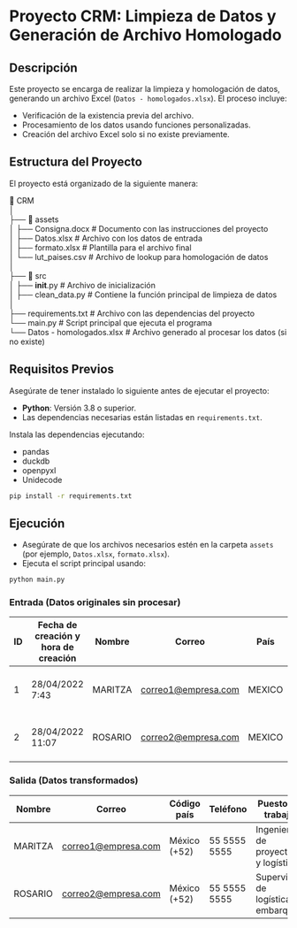 
# Proyecto CRM: Limpieza de Datos y Generación de Archivo Homologado

## Descripción

Este proyecto se encarga de realizar la limpieza y homologación de datos, generando un archivo Excel (`Datos - homologados.xlsx`). El proceso incluye:
- Verificación de la existencia previa del archivo.
- Procesamiento de los datos usando funciones personalizadas.
- Creación del archivo Excel solo si no existe previamente.

## Estructura del Proyecto

El proyecto está organizado de la siguiente manera:

📁 CRM  
│  
├── 📁 assets  
│   ├── Consigna.docx         # Documento con las instrucciones del proyecto  
│   ├── Datos.xlsx            # Archivo con los datos de entrada  
│   ├── formato.xlsx          # Plantilla para el archivo final  
│   └── lut_paises.csv        # Archivo de lookup para homologación de datos  
│  
├── 📁 src  
│   ├── __init__.py           # Archivo de inicialización  
│   ├── clean_data.py         # Contiene la función principal de limpieza de datos  
│  
├── requirements.txt          # Archivo con las dependencias del proyecto  
└── main.py                   # Script principal que ejecuta el programa  
└── Datos - homologados.xlsx  # Archivo generado al procesar los datos (si no existe)  

## Requisitos Previos

Asegúrate de tener instalado lo siguiente antes de ejecutar el proyecto:

- **Python**: Versión 3.8 o superior.
- Las dependencias necesarias están listadas en `requirements.txt`.

Instala las dependencias ejecutando:

- pandas
- duckdb
- openpyxl
- Unidecode

```bash
pip install -r requirements.txt

```
## Ejecución

- Asegúrate de que los archivos necesarios estén en la carpeta `assets` (por ejemplo, `Datos.xlsx`, `formato.xlsx`).
- Ejecuta el script principal usando:
```bash
python main.py


```

### Entrada (Datos originales sin procesar)
| ID  | Fecha de creación y hora de creación | Nombre   | Correo               | País   | Estado            | Código país | Teléfono       | Puesto de trabajo                          |
|-----|--------------------------------------|----------|----------------------|--------|-------------------|-------------|----------------|--------------------------------------------|
| 1   | 28/04/2022 7:43                     | MARITZA  | correo1@empresa.com  | MEXICO | CIUDAD DE MÉXICO  | 52          | 55 5555 5555   | Ingeniero de proyectos y logística         |
| 2   | 28/04/2022 11:07                    | ROSARIO  | correo2@empresa.com  | MEXICO | MÉXICO            | 52          | 55 5555 5555   | Supervisor de logística y embarques        |

### Salida (Datos transformados)
| Nombre   | Correo               | Código país   | Teléfono      | Puesto de trabajo                          | Área       |
|----------|----------------------|---------------|---------------|--------------------------------------------|------------|
| MARITZA  | correo1@empresa.com  | México (+52)  | 55 5555 5555  | Ingeniero de proyectos y logística         | INGENIERO  |
| ROSARIO  | correo2@empresa.com  | México (+52)  | 55 5555 5555  | Supervisor de logística y embarques        | SUPERVISOR |

